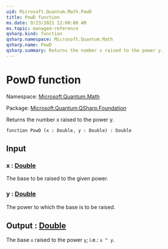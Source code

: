 ```yaml
---
uid: Microsoft.Quantum.Math.PowD
title: PowD function
ms.date: 9/23/2021 12:00:00 AM
ms.topic: managed-reference
qsharp.kind: function
qsharp.namespace: Microsoft.Quantum.Math
qsharp.name: PowD
qsharp.summary: Returns the number x raised to the power y.
---
```


# PowD function

Namespace: [Microsoft.Quantum.Math](xref:Microsoft.Quantum.Math)

Package: [Microsoft.Quantum.QSharp.Foundation](https://nuget.org/packages/Microsoft.Quantum.QSharp.Foundation)


Returns the number x raised to the power y.

```qsharp
function PowD (x : Double, y : Double) : Double
```


## Input

### x : [Double](xref:microsoft.quantum.qsharp.valueliterals#double-literals)

The base to be raised to the given power.


### y : [Double](xref:microsoft.quantum.qsharp.valueliterals#double-literals)

The power to which the base is to be raised.



## Output : [Double](xref:microsoft.quantum.qsharp.valueliterals#double-literals)

The base `x` raised to the power `y`; i.e.: `x ^ y`.